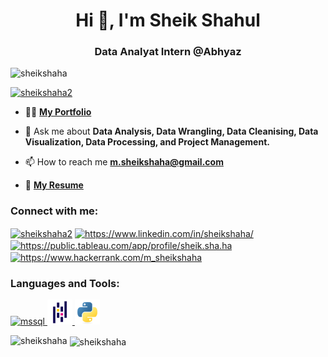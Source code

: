 <h1 align="center">Hi 👋, I'm Sheik Shahul</h1>
<h3 align="center">Data Analyat Intern @Abhyaz</h3>

<p align="left"> <img src="https://komarev.com/ghpvc/?username=sheikshaha&label=Profile%20views&color=0e75b6&style=flat" alt="sheikshaha" /> </p>

<p align="left"> <a href="https://twitter.com/sheikshaha2" target="blank"><img src="https://img.shields.io/twitter/follow/sheikshaha2?logo=twitter&style=for-the-badge" alt="sheikshaha2" /></a> </p>

- 👨‍💻 [**My Portfolio**](https://sheikshaha.my.canva.site/) 

- 💬 Ask me about **Data Analysis, Data Wrangling, Data Cleanising, Data Visualization, Data Processing, and Project Management.**

- 📫 How to reach me **m.sheikshaha@gmail.com**

- 📄 [**My Resume**](https://drive.google.com/file/d/1JBYio3M3X1__5mMWidl0OnO_nLbPqey8/view)

<h3 align="left">Connect with me:</h3>
<p align="left">
<a href="https://twitter.com/sheikshaha2" target="blank"><img align="center" src="https://raw.githubusercontent.com/rahuldkjain/github-profile-readme-generator/master/src/images/icons/Social/twitter.svg" alt="sheikshaha2" height="30" width="40" /></a>
<a href="https://linkedin.com/in/https://www.linkedin.com/in/sheikshaha/" target="blank"><img align="center" src="https://raw.githubusercontent.com/rahuldkjain/github-profile-readme-generator/master/src/images/icons/Social/linked-in-alt.svg" alt="https://www.linkedin.com/in/sheikshaha/" height="30" width="40" /></a>
<a href="https://kaggle.com/https://public.tableau.com/app/profile/sheik.sha.ha" target="blank"><img align="center" src="https://raw.githubusercontent.com/rahuldkjain/github-profile-readme-generator/master/src/images/icons/Social/kaggle.svg" alt="https://public.tableau.com/app/profile/sheik.sha.ha" height="30" width="40" /></a>
<a href="https://www.hackerrank.com/https://www.hackerrank.com/m_sheikshaha" target="blank"><img align="center" src="https://raw.githubusercontent.com/rahuldkjain/github-profile-readme-generator/master/src/images/icons/Social/hackerrank.svg" alt="https://www.hackerrank.com/m_sheikshaha" height="30" width="40" /></a>
</p>

<h3 align="left">Languages and Tools:</h3>
<p align="left"> <a href="https://www.microsoft.com/en-us/sql-server" target="_blank" rel="noreferrer"> <img src="https://www.svgrepo.com/show/303229/microsoft-sql-server-logo.svg" alt="mssql" width="40" height="40"/> </a> <a href="https://pandas.pydata.org/" target="_blank" rel="noreferrer"> <img src="https://raw.githubusercontent.com/devicons/devicon/2ae2a900d2f041da66e950e4d48052658d850630/icons/pandas/pandas-original.svg" alt="pandas" width="40" height="40"/> </a> <a href="https://www.python.org" target="_blank" rel="noreferrer"> <img src="https://raw.githubusercontent.com/devicons/devicon/master/icons/python/python-original.svg" alt="python" width="40" height="40"/> </a> </p>

<p><img align="left" src="https://github-readme-stats.vercel.app/api/top-langs?username=sheikshaha&show_icons=true&locale=en&layout=compact" alt="sheikshaha" /></p>

<p>&nbsp;<img align="center" src="https://github-readme-stats.vercel.app/api?username=sheikshaha&show_icons=true&locale=en" alt="sheikshaha" /></p>
